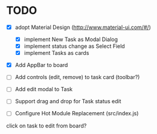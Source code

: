 # TODO
- [x] adopt Material Design (http://www.material-ui.com/#/)
  - [x] implement New Task as Modal Dialog
  - [x] implement status change as Select Field
  - [x] implement Tasks as cards
- [x] Add AppBar to board
- [ ] Add controls (edit, remove) to task card (toolbar?)
- [ ] Add edit modal to Task
- [ ] Support drag and drop for Task status edit
- [ ] Configure Hot Module Replacement (src/index.js)


click on task to edit from board?